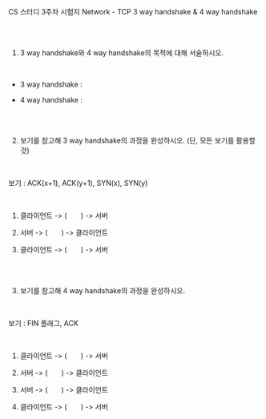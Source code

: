 CS 스터디 3주차 시험지
Network - TCP 3 way handshake & 4 way handshake

<br><br>

1. 3 way handshake와 4 way handshake의 목적에 대해 서술하시오.

<br>

- 3 way handshake : 



- 4 way handshake :

<br><br>


2. 보기를 참고해 3 way handshake의 과정을 완성하시오. (단, 모든 보기를 활용할 것)

<br>

보기 : ACK(x+1),  ACK(y+1),  SYN(x),  SYN(y)

<br>

1) 클라이언트 -> (           &nbsp;     &nbsp;   &nbsp;             ) -> 서버

2) 서버 -> (          &nbsp;   &nbsp;   &nbsp;                   ) -> 클라이언트

3) 클라이언트 -> (        &nbsp;   &nbsp;   &nbsp;                     ) -> 서버


<br><br>


3. 보기를 참고해 4 way handshake의 과정을 완성하시오.

<br>

보기 : FIN 플래그,  ACK

<br>

1) 클라이언트 -> (          &nbsp;   &nbsp;   &nbsp;               ) -> 서버

2) 서버 -> (       &nbsp;   &nbsp;   &nbsp;                  ) -> 클라이언트

3) 서버 -> (       &nbsp;   &nbsp;   &nbsp;                  ) -> 클라이언트

4) 클라이언트 -> (        &nbsp;   &nbsp;   &nbsp;                 ) -> 서버
